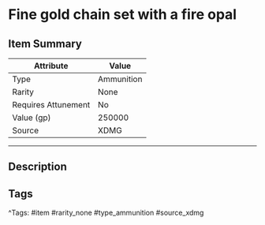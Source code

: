 # Fine gold chain set with a fire opal

## Item Summary

| Attribute            | Value                        |
|----------------------|------------------------------|
| Type                 | Ammunition |
| Rarity               | None             |
| Requires Attunement  | No                |
| Value (gp)           | 250000    |
| Source               | XDMG |

---

## Description



## Tags

^Tags: #item #rarity_none #type_ammunition #source_xdmg